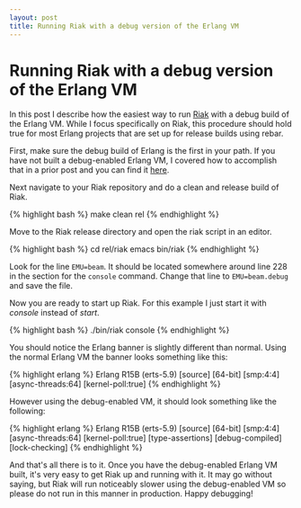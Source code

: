 ```yaml
---
layout: post
title: Running Riak with a debug version of the Erlang VM
---
```


# Running Riak with a debug version of the Erlang VM

In this post I describe how the easiest way to run [Riak](http://www.basho.com) with a debug build of the Erlang VM. While I focus specifically on Riak, this procedure should hold true for most Erlang projects that are set up for release builds using rebar.

First, make sure the debug build of Erlang is the first in your path. If you have not built a debug-enabled Erlang VM, I covered how to accomplish that in a prior post and you can find it [here](http://kelly-mclaughlin.com/2012/01/03/erlang-debug-vm.html).

Next navigate to your Riak repository and do a clean and release build of Riak.

{% highlight bash %}
make clean rel
{% endhighlight %}

Move to the Riak release directory and open the riak script in an editor.

{% highlight bash %}
cd rel/riak
emacs bin/riak
{% endhighlight %}

Look for the line `EMU=beam`. It should be located somewhere around line 228 in the section for the `console` command. Change that line to `EMU=beam.debug` and save the file.

Now you are ready to start up Riak. For this example I just start it with *console* instead of *start*.

{% highlight bash %}
./bin/riak console
{% endhighlight %}

You should notice the Erlang banner is slightly different than normal. Using the normal Erlang VM the banner looks something like this:

{% highlight erlang %}
Erlang R15B (erts-5.9) [source] [64-bit] [smp:4:4] [async-threads:64] [kernel-poll:true]
{% endhighlight %}

However using the debug-enabled VM, it should look something like the following:

{% highlight erlang %}
Erlang R15B (erts-5.9) [source] [64-bit] [smp:4:4] [async-threads:64] [kernel-poll:true] [type-assertions] [debug-compiled] [lock-checking]
{% endhighlight %}

And that's all there is to it. Once you have the debug-enabled Erlang VM built, it's very easy to get Riak up and running with it. It may go without saying, but Riak will run noticeably slower using the debug-enabled VM so please do not run in this manner in production. Happy debugging!

